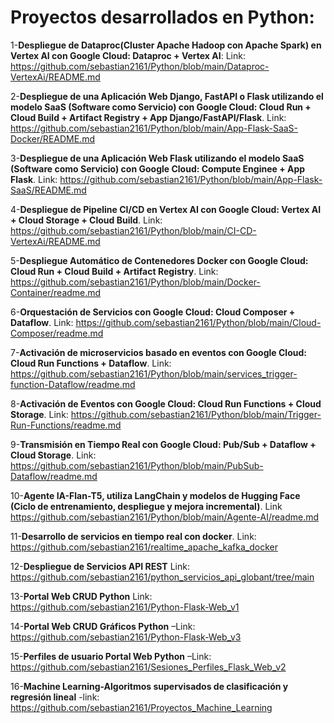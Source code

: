 # Proyectos desarrollados en Python:
1-**Despliegue de Dataproc(Cluster Apache Hadoop con Apache Spark) en Vertex AI con Google Cloud: Dataproc + Vertex AI**: Link: https://github.com/sebastian2161/Python/blob/main/Dataproc-VertexAi/README.md

2-**Despliegue de una Aplicación Web Django, FastAPI o Flask utilizando el modelo SaaS (Software como Servicio) con Google Cloud: Cloud Run + Cloud Build + Artifact Registry + App Django/FastAPI/Flask**. Link: https://github.com/sebastian2161/Python/blob/main/App-Flask-SaaS-Docker/README.md

3-**Despliegue de una Aplicación Web Flask utilizando el modelo SaaS (Software como Servicio) con Google Cloud: Compute Enginee + App Flask**. Link: https://github.com/sebastian2161/Python/blob/main/App-Flask-SaaS/README.md

4-**Despliegue de Pipeline CI/CD en Vertex AI con Google Cloud: Vertex AI + Cloud Storage + Cloud Build**. Link: https://github.com/sebastian2161/Python/blob/main/CI-CD-VertexAi/README.md

5-**Despliegue Automático de Contenedores Docker con Google Cloud: Cloud Run + Cloud Build + Artifact Registry**. Link: https://github.com/sebastian2161/Python/blob/main/Docker-Container/readme.md

6-**Orquestación de Servicios con Google Cloud: Cloud Composer + Dataflow**. Link: https://github.com/sebastian2161/Python/blob/main/Cloud-Composer/readme.md

7-**Activación de microservicios basado en eventos con Google Cloud: Cloud Run Functions + Dataflow**. Link: https://github.com/sebastian2161/Python/blob/main/services_trigger-function-Dataflow/readme.md

8-**Activación de Eventos con Google Cloud: Cloud Run Functions + Cloud Storage**. Link: https://github.com/sebastian2161/Python/blob/main/Trigger-Run-Functions/readme.md

9-**Transmisión en Tiempo Real con Google Cloud: Pub/Sub + Dataflow + Cloud Storage**. Link: https://github.com/sebastian2161/Python/blob/main/PubSub-Dataflow/readme.md

10-**Agente IA-Flan-T5, utiliza LangChain y modelos de Hugging Face (Ciclo de entrenamiento, despliegue y mejora incremental)**. Link https://github.com/sebastian2161/Python/blob/main/Agente-AI/readme.md

11-**Desarrollo de servicios en tiempo real con docker**. Link: https://github.com/sebastian2161/realtime_apache_kafka_docker

12-**Despliegue de Servicios API REST** Link: https://github.com/sebastian2161/python_servicios_api_globant/tree/main

13-**Portal Web CRUD Python** Link: https://github.com/sebastian2161/Python-Flask-Web_v1

14-**Portal Web CRUD Gráficos Python** –Link: https://github.com/sebastian2161/Python-Flask-Web_v3

15-**Perfiles de usuario Portal Web Python** –Link: https://github.com/sebastian2161/Sesiones_Perfiles_Flask_Web_v2

16-**Machine Learning-Algoritmos supervisados de clasificación y regresión lineal** -link: https://github.com/sebastian2161/Proyectos_Machine_Learning
